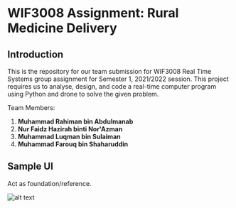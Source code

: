 # WIF3008 Assignment: Rural Medicine Delivery

## Introduction

This is the repository for our team submission for WIF3008 Real Time Systems group assignment for Semester 1, 2021/2022 session. This project requires us to analyse, design, and code a real-time computer program using Python and drone to solve the given problem.

Team Members:
1. **Muhammad Rahiman bin Abdulmanab**
2. **Nur Faidz Hazirah binti Nor'Azman**
3. **Muhammad Luqman bin Sulaiman**
4. **Muhammad Farouq bin Shaharuddin**
   
## Sample UI

Act as foundation/reference.

![alt text](https://imgur.com/TnSJqtg.png)

